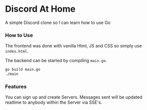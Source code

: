 # Discord At Home
A simple Discord clone so I can learn how to use Go
### How to Use
The frontend was done with vanilla Html, JS and CSS so simply use `index.html`.

The backend can be started by compiling `main.go`.

```bash
go build main.go
./main
```

### Features
You can sign up and create Servers. Messages sent will be updated realtime to anybody within the Server via SSE's.
